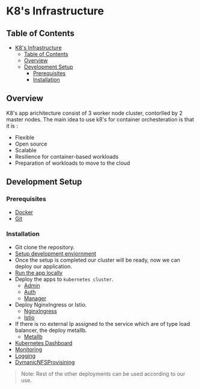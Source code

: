 # K8's Infrastructure

## Table of Contents

- [K8's Infrastructure](#k8s-infrastructure)
  - [Table of Contents](#table-of-contents)
  - [Overview](#overview)
  - [Development Setup](#development-setup)
    - [Prerequisites](#prerequisites)
    - [Installation](#installation)

## Overview

K8's app arichitecture consist of 3 worker node cluster, contorlled by 2 master nodes. The main idea to use k8's for container orchesteration is that it is :

- Flexible
- Open source
- Scalable
- Resilience for container-based workloads
- Preparation of workloads to move to the cloud

## Development Setup

### Prerequisites

- [Docker](https://docs.docker.com/install/)
- [Git](https://git-scm.com/downloads)

### Installation

- Git clone the repository.
- [Setup development enviornment](docs/setup/README.md)
- Once the setup is completed our cluster will be ready, now we can deploy our application.
- [Run the app locally](apps/README.md)
- Deploy the apps to `kubernetes cluster`.
  - [Admin](kubernetes/admin/README.md)
  - [Auth](kubernetes/auth/README.md)
  - [Manager](kubernetes/manager/README.md)
- Deploy NginxIngress or Istio.
  - [NginxIngress](kubernetes/nginx-ingress/README.md)
  - [Istio](kubernetes/istio/README.md)
- If there is no external Ip assigned to the service which are of type load balancer, the deploy metallb.
  - [Metallb](kubernetes/metallb/README.md)
- [Kubernetes Dashboard](kubernetes/dashboard/README.md)
- [Monitoring](kubernetes/promethousandgrafana/README.md)
- [Logging](kubernetes/efk/README.md)
- [DymanicNFSProvisining](kubernetes/NFS/README.md)

> Note: Rest of the other deployments can be used according to our use.
